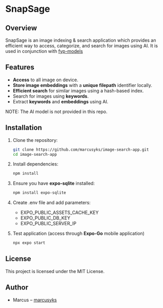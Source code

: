 # SnapSage

## Overview
SnapSage is an image indexing & search application which provides an efficient way to access, categorize, and search for images using AI. It is used in conjunction with [fyp-models](https://github.com/marcusyks/fyp-models)

## Features
- **Access** to all image on device.
- **Store image embeddings** with a **unique filepath** identifier locally.
- **Efficient search** for similar images using a hash-based index.
- Search for images using **keywords**.
- Extract **keywords** and **embeddings** using AI.

NOTE: The AI model is not provided in this repo.

## Installation
1. Clone the repository:
   ```sh
   git clone https://github.com/marcusyks/image-search-app.git
   cd image-search-app
   ```
2. Install dependencies:
   ```sh
   npm install
   ```
3. Ensure you have **expo-sqlite** installed:
   ```sh
   npm install expo-sqlite
   ```
4. Create .env file and add parameters:
   - EXPO_PUBLIC_ASSETS_CACHE_KEY
   - EXPO_PUBLIC_DB_KEY
   - EXPO_PUBLIC_SERVER_IP

5. Test application (access through **Expo-Go** mobile application)
    ```sh
    npx expo start
    ```

## License
This project is licensed under the MIT License.

## Author
- Marcus – [marcusyks](https://github.com/marcusyks)

